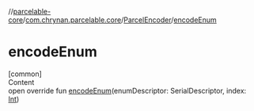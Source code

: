 //[parcelable-core](../../../index.md)/[com.chrynan.parcelable.core](../index.md)/[ParcelEncoder](index.md)/[encodeEnum](encode-enum.md)



# encodeEnum  
[common]  
Content  
open override fun [encodeEnum](encode-enum.md)(enumDescriptor: SerialDescriptor, index: [Int](https://kotlinlang.org/api/latest/jvm/stdlib/kotlin/-int/index.html))  



